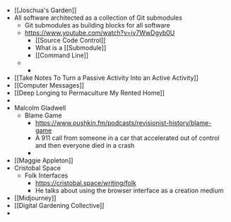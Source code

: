 - [[Joschua's Garden]]
- All software architected as a collection of Git submodules
	- Git submodules as building blocks for all software
	- https://www.youtube.com/watch?v=iv7WwDgyb0U
		- [[Source Code Control]]
		- What is a [[Submodule]]
		- [[Command Line]]
	-
		-
- [[Take Notes To Turn a Passive Activity Into an Active Activity]]
- [[Computer Messages]]
- [[Deep Longing to Permaculture My Rented Home]]
-
- Malcolm Gladwell
	- Blame Game
		- https://www.pushkin.fm/podcasts/revisionist-history/blame-game
		- A 911 call from someone in a car that accelerated out of control and then everyone died in a crash
		-
- [[Maggie Appleton]]
- Cristobal Space
	- Folk Interfaces
		- https://cristobal.space/writing/folk
		- He talks about using the browser interface as a creation medium
- [[Midjourney]]
- [[Digital Gardening Collective]]
-